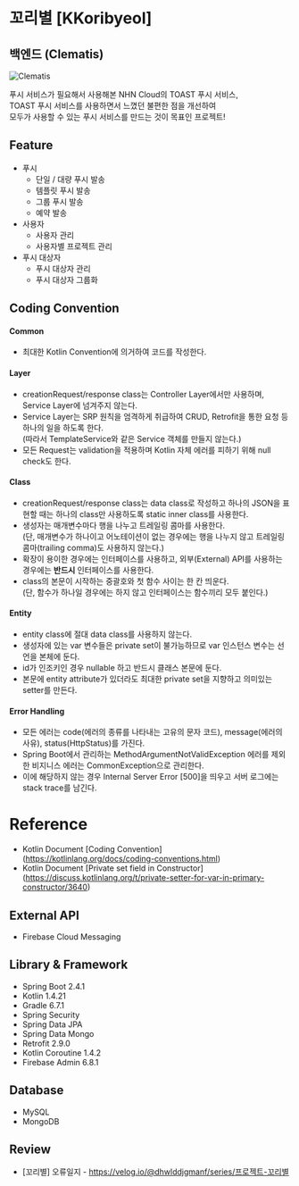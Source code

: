 # 꼬리별 [KKoribyeol]
## 백엔드 (Clematis)
![Clematis](https://user-images.githubusercontent.com/48639421/111264452-e1ed1b00-866a-11eb-98a1-9fc39db9aaee.png)  

푸시 서비스가 필요해서 사용해본 NHN Cloud의 TOAST 푸시 서비스,  
TOAST 푸시 서비스를 사용하면서 느꼈던 불편한 점을 개선하여  
모두가 사용할 수 있는 푸시 서비스를 만드는 것이 목표인 프로젝트!  

## Feature
- 푸시
  - 단일 / 대량 푸시 발송
  - 템플릿 푸시 발송
  - 그룹 푸시 발송
  - 예약 발송
- 사용자
  - 사용자 관리
  - 사용자별 프로젝트 관리
- 푸시 대상자
  - 푸시 대상자 관리
  - 푸시 대상자 그룹화

## Coding Convention
#### Common
- 최대한 Kotlin Convention에 의거하여 코드를 작성한다.

#### Layer
- creationRequest/response class는 Controller Layer에서만 사용하며, Service Layer에 넘겨주지 않는다.
- Service Layer는 SRP 원칙을 엄격하게 취급하여 CRUD, Retrofit을 통한 요청 등 하나의 일을 하도록 한다.  
(따라서 TemplateService와 같은 Service 객체를 만들지 않는다.)
- 모든 Request는 validation을 적용하며 Kotlin 자체 에러를 피하기 위해 null check도 한다.

#### Class
- creationRequest/response class는 data class로 작성하고 하나의 JSON을 표현할 때는 하나의 class만 사용하도록 static inner class를 사용한다.
- 생성자는 매개변수마다 행을 나누고 트레일링 콤마를 사용한다.  
(단, 매개변수가 하나이고 어노테이션이 없는 경우에는 행을 나누지 않고 트레일링 콤마(trailing comma)도 사용하지 않는다.)
- 확장이 용이한 경우에는 인터페이스를 사용하고, 외부(External) API를 사용하는 경우에는 **반드시** 인터페이스를 사용한다.
- class의 본문이 시작하는 중괄호와 첫 함수 사이는 한 칸 띄운다.  
(단, 함수가 하나일 경우에는 하지 않고 인터페이스는 함수끼리 모두 붙인다.)

#### Entity
- entity class에 절대 data class를 사용하지 않는다.
- 생성자에 있는 var 변수들은 private set이 불가능하므로 var 인스턴스 변수는 선언을 본체에 둔다.
- id가 인조키인 경우 nullable 하고 반드시 클래스 본문에 둔다.
- 본문에 entity attribute가 있더라도 최대한 private set을 지향하고 의미있는 setter를 만든다.

#### Error Handling
- 모든 에러는 code(에러의 종류를 나타내는 고유의 문자 코드), message(에러의 사유), status(HttpStatus)를 가진다.
- Spring Boot에서 관리하는 MethodArgumentNotValidException 에러를 제외한 비지니스 에러는 CommonException으로 관리한다.
- 이에 해당하지 않는 경우 Internal Server Error [500]을 띄우고 서버 로그에는 stack trace를 남긴다.

# Reference
- Kotlin Document [Coding Convention] (https://kotlinlang.org/docs/coding-conventions.html)
- Kotlin Document [Private set field in Constructor] (https://discuss.kotlinlang.org/t/private-setter-for-var-in-primary-constructor/3640)

## External API
- Firebase Cloud Messaging

## Library & Framework
- Spring Boot 2.4.1
- Kotlin 1.4.21
- Gradle 6.7.1
- Spring Security
- Spring Data JPA
- Spring Data Mongo
- Retrofit 2.9.0
- Kotlin Coroutine 1.4.2
- Firebase Admin 6.8.1

## Database
- MySQL
- MongoDB

## Review
- [꼬리별] 오류일지 - https://velog.io/@dhwlddjgmanf/series/프로젝트-꼬리별
